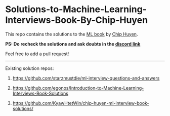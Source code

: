 # Solutions-to-Machine-Learning-Interviews-Book-By-Chip-Huyen

This repo contains the solutions to the [ML book](https://huyenchip.com/ml-interviews-book/) by [Chip Huyen](https://huyenchip.com/). 

**PS: Do recheck the solutions and ask doubts in the [discord link](https://discord.com/invite/WM4b7Q7nzp)**

Feel free to add a pull request!

-------------------------------------------------------------------------------------------------

Existing solution repos:

1) https://github.com/starzmustdie/ml-interview-questions-and-answers

2) https://github.com/egonos/Introduction-to-Machine-Learning-Interviews-Book-Solutions

3) https://github.com/KyawHtetWin/chip-huyen-ml-interview-book-solutions/

